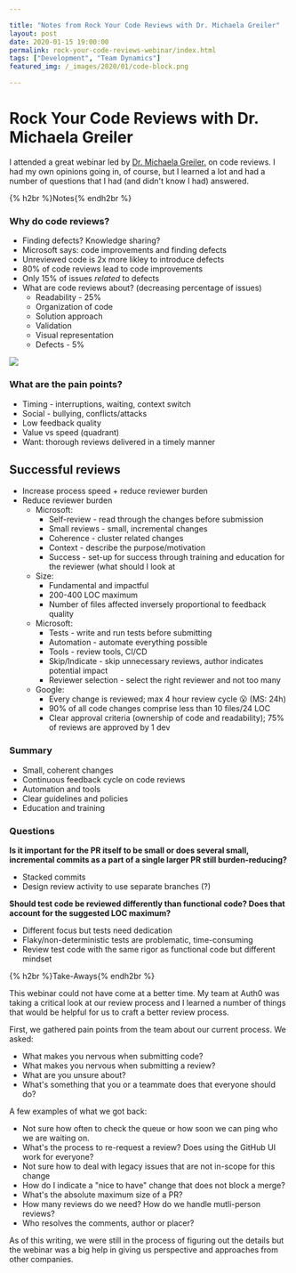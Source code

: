 ```yaml
---

title: "Notes from Rock Your Code Reviews with Dr. Michaela Greiler"
layout: post
date: 2020-01-15 19:00:00
permalink: rock-your-code-reviews-webinar/index.html
tags: ["Development", "Team Dynamics"]
featured_img: /_images/2020/01/code-block.png

---
```


# Rock Your Code Reviews with Dr. Michaela Greiler

I attended a great webinar led by [Dr. Michaela Greiler.](http://www.michaelagreiler.com/) on code reviews. I had my own opinions going in, of course, but I learned a lot and had a number of questions that I had (and didn't know I had) answered.

{% h2br %}Notes{% endh2br %}

### Why do code reviews?

- Finding defects? Knowledge sharing?
- Microsoft says: code improvements and finding defects
- Unreviewed code is 2x more likley to introduce defects
- 80% of code reviews lead to code improvements
- Only 15% of issues _related_ to defects
- What are code reviews about? (decreasing percentage of issues)
  - Readability - 25%
  - Organization of code
  - Solution approach
  - Validation
  - Visual representation
  - Defects - 5%

![](/_images/2020/01/what-are-code-reviews-about.png)

### What are the pain points?

- Timing - interruptions, waiting, context switch
- Social - bullying, conflicts/attacks
- Low feedback quality
- Value vs speed (quadrant)
- Want: thorough reviews delivered in a timely manner

## Successful reviews

- Increase process speed + reduce reviewer burden
- Reduce reviewer burden
  - Microsoft:
    - Self-review - read through the changes before submission
    - Small reviews - small, incremental changes
    - Coherence - cluster related changes
    - Context - describe the purpose/motivation
    - Success - set-up for success through training and education for the reviewer (what should I look at
  - Size:
    - Fundamental and impactful
    - 200-400 LOC maximum
    - Number of files affected inversely proportional to feedback quality
  - Microsoft:
    - Tests - write and run tests before submitting
    - Automation - automate everything possible
    - Tools - review tools, CI/CD
    - Skip/Indicate - skip unnecessary reviews, author indicates potential impact
    - Reviewer selection - select the right reviewer and not too many
  - Google:
    - Every change is reviewed; max 4 hour review cycle 😮 (MS: 24h)
    - 90% of all code changes comprise less than 10 files/24 LOC
    - Clear approval criteria (ownership of code and readability); 75% of reviews are approved by 1 dev

### Summary

  - Small, coherent changes
  - Continuous feedback cycle on code reviews
  - Automation and tools
  - Clear guidelines and policies
  - Education and training

### Questions

**Is it important for the PR itself to be small or does several small, incremental commits as a part of a single larger PR still burden-reducing?**

- Stacked commits
- Design review activity to use separate branches (?)

**Should test code be reviewed differently than functional code? Does that account for the suggested LOC maximum?**

- Different focus but tests need dedication
- Flaky/non-deterministic tests are problematic, time-consuming
- Review test code with the same rigor as functional code but different mindset

{% h2br %}Take-Aways{% endh2br %}

This webinar could not have come at a better time. My team at Auth0 was taking a critical look at our review process and I learned a number of things that would be helpful for us to craft a better review process.

First, we gathered pain points from the team about our current process. We asked:

- What makes you nervous when submitting code?
- What makes you nervous when submitting a review?
- What are you unsure about?
- What's something that you or a teammate does that everyone should do?

A few examples of what we got back:

- Not sure how often to check the queue or how soon we can ping who we are waiting on.
- What's the process to re-request a review? Does using the GitHub UI work for everyone?
- Not sure how to deal with legacy issues that are not in-scope for this change
- How do I indicate a "nice to have" change that does not block a merge?
- What's the absolute maximum size of a PR?
- How many reviews do we need? How do we handle mutli-person reviews?
- Who resolves the comments, author or placer?

As of this writing, we were still in the process of figuring out the details but the webinar was a big help in giving us perspective and approaches from other companies.